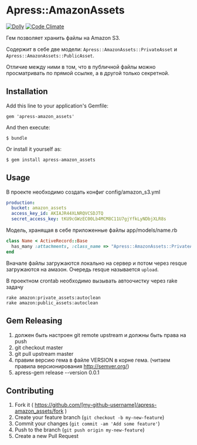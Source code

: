 # Apress::AmazonAssets

[![Dolly](http://dolly.railsc.ru/badges/abak-press/apress-amazon_assets/master)](http://dolly.railsc.ru/projects/30/builds/latest/?ref=master)
[![Code Climate](https://codeclimate.com/repos/543e65e6e30ba041d401e98d/badges/fd82abeaab68a66be573/gpa.svg)](https://codeclimate.com/repos/543e65e6e30ba041d401e98d/feed)

Гем позволяет хранить файлы на Amazon S3.

Содержит в себе две модели: `Apress::AmazonAssets::PrivateAsset` и `Apress::AmazonAssets::PublicAsset`.

Отличие между ними в том, что в публичной файлы можно просматривать по прямой ссылке, а в другой только секретной.

## Installation

Add this line to your application's Gemfile:

    gem 'apress-amazon_assets'

And then execute:

    $ bundle

Or install it yourself as:

    $ gem install apress-amazon_assets

## Usage

В проекте необходимо создать конфиг config/amazon_s3.yml

```yml
production:
  bucket: amazon_assets
  access_key_id: AKIAJR44XLNRQVCSDJTQ
  secret_access_key: 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
```

Модель, хранящая в себе приложенные файлы app/models/name.rb

```ruby
class Name < ActiveRecord::Base
  has_many :attachments, :class_name => "Apress::AmazonAssets::PrivateAsset", :as => :attachable, :dependent => :destroy, :limit => 3
end
```

Вначале файлы загружаются локально на сервер и потом через resque загружаются на амазон. Очередь resque называется `upload`.

В проектном crontab необходимо вызывать автоочистку через rake задачу 

```
rake amazon:private_assets:autoclean
rake amazon:public_assets:autoclean
```

## Gem Releasing

1. должен быть настроен git remote upstream и должны быть права на push
1. git checkout master
2. git pull upstream master
3. правим версию гема в файле VERSION в корне гема. (читаем правила версионирования http://semver.org/)
4. apress-gem release --version 0.0.1

## Contributing

1. Fork it ( https://github.com/[my-github-username]/apress-amazon_assets/fork )
2. Create your feature branch (`git checkout -b my-new-feature`)
3. Commit your changes (`git commit -am 'Add some feature'`)
4. Push to the branch (`git push origin my-new-feature`)
5. Create a new Pull Request
